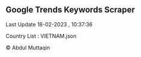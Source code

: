 

## Google Trends Keywords Scraper 
 
Last Update 18-02-2023 , 10:37:36

Country List :
VIETNAM.json



© Abdul Muttaqin 
